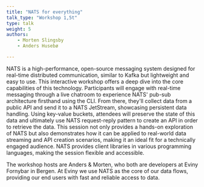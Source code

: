```yaml
---
title: "NATS for everything"
talk_type: "Workshop 1,5t"
type: talk
weight: 5
authors:
    - Morten Slingsby
    - Anders Husebø

---
```

NATS is a high-performance, open-source messaging system designed for real-time distributed communication, similar to Kafka but lightweight and easy to use. This interactive workshop offers a deep dive into the core capabilities of this technology. Participants will engage with real-time messaging through a live chatroom to experience NATS' pub-sub architecture firsthand using the CLI. From there, they'll collect data from a public API and send it to a NATS JetStream, showcasing persistent data handling. Using key-value buckets, attendees will preserve the state of this data and ultimately use NATS request-reply pattern to create an API in order to retrieve the data. This session not only provides a hands-on exploration of NATS but also demonstrates how it can be applied to real-world data streaming and API creation scenarios, making it an ideal fit for a technically engaged audience. NATS provides client libraries in various programming languages, making the session flexible and accessible.

 

The workshop hosts are Anders & Morten, who both are developers at Eviny Fornybar in Bergen. At Eviny we use NATS as the core of our data flows, providing our end users with fast and reliable access to data.
